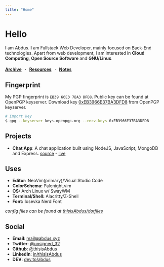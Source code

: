```yaml
---
title: "Home"
---
```


# Hello

I am Abdus. I am Fullstack Web Developer, mainly focused on Back-End
technologies. Apart from web development, I am interested in
**Cloud Computing**, **Open Source Software** and **GNU/Linux**.

#### [Archive](/blogs) &nbsp; &middot; &nbsp; [Resources](/resources) &nbsp; &middot; &nbsp; [Notes](/notes)

## Fingerprint

My PGP fingerprint is `EB39 66E3 7BA3 DFD8`. Public key can be found at OpenPGP keyserver.
Download key  [0xEB3966E37BA3DFD8](https://keys.openpgp.org/search?q=0xEB3966E37BA3DFD8)
from OpenPGP keyserver.

```sh
# import key
$ gpg --keyserver keys.openpgp.org --recv-keys 0xEB3966E37BA3DFD8
```

## Projects

- __Chat App__: A chat application built using NodeJS, JavaScript, MongoDB and
Express. [source](https://github.com/thisisabdus/chat-app) - [live](https://quick-chat.now.sh)

## Uses

- **Editor:** NeoVim(primary)/Visual Studio Code
- **ColorSchema:** Palenight.vim
- **OS:** Arch Linux w/ SwayWM
- **Terminal/Shell:** Alacritty/Z-Shell
- **Font:** Iosevka Nerd Font

_config files can be found at [thisisAbdus/dotfiles](https://github.com/thisisabdus/dotfiles)_

## Social

- **Email**: [mail@abdus.xyz](mailto:mail@abdus.xyz)
- **Twitter**: [@unsigned_32](https://twitter.com/@unsigned_32)
- **Github**: [@thisisAbdus](https://github.com/thisisabdus)
- **LinkedIn**: [in/thisisAbdus](https://www.linkedin.com/in/thisisabdus)
- **DEV**: [dev.to/abdus](https://dev.to/abdus)
